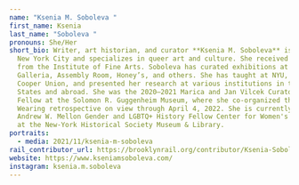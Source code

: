 ```yaml
---
name: "Ksenia M. Soboleva "
first_name: Ksenia
last_name: "Soboleva "
pronouns: She/Her
short_bio: Writer, art historian, and curator **Ksenia M. Soboleva** is based in
  New York City and specializes in queer art and culture. She received her PhD
  from the Institute of Fine Arts. Soboleva has curated exhibitions at La MaMa
  Galleria, Assembly Room, Honey’s, and others. She has taught at NYU, the
  Cooper Union, and presented her research at various institutions in the United
  States and abroad. She was the 2020–2021 Marica and Jan Vilcek Curatorial
  Fellow at the Solomon R. Guggenheim Museum, where she co-organized the Gillian
  Wearing retrospective on view through April 4, 2022. She is currently an
  Andrew W. Mellon Gender and LGBTQ+ History Fellow Center for Women's History
  at the New-York Historical Society Museum & Library.
portraits:
  - media: 2021/11/ksenia-m-soboleva
rail_contributor_url: https://brooklynrail.org/contributor/Ksenia-Soboleva
website: https://www.kseniamsoboleva.com/
instagram: ksenia.m.soboleva
---
```

